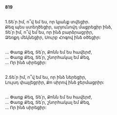 **819**

\
1.Տե՛ր իմ, ո՞վ եմ ես, որ կյանք տվեցիր.\
Քեզ պես ստեղծեցիր, արյունովդ մաքրեցիր ինձ,\
Տե՛ր իմ, ո՞վ եմ ես, որ ինձ բարձրացրիր,\
Ձեռքդ մեկնեցիր, Սուրբ Հոգով ինձ օծեցիր:

\
 ... Փառք Քեզ, Տե՛ր, Քոնն եմ ես հավերժ,\
 ... Փառք Քեզ, Տե՛ր, շնորհակալ եմ Քեզ,\
 ... Որ ինձ սիրեցիր:

\
2.Տե՛ր իմ, ո՞վ եմ ես, որ ինձ ներեցիր,\
Լույսդ փայլեցրիր, Քո սիրով ինձ ջերմացրիր:

\
 ... Փառք Քեզ, Տե՛ր, Քոնն եմ ես հավերժ,\
 ... Փառք Քեզ, Տե՛ր, շնորհակալ եմ Քեզ,\
 ... Որ ինձ սիրեցիր:

